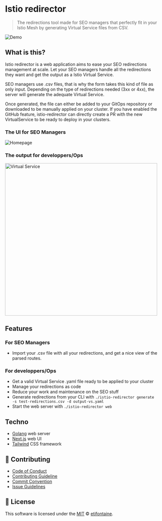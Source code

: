 # Istio redirector

> The redirections tool made for SEO managers that perfectly fit in your Istio Mesh by generating Virtual Service files from CSV.

![Demo](https://github.com/etifontaine/istio-redirector/blob/main/.github/images/istio-redirector.gif?raw=true)

## What is this?

Istio redirector is a web application aims to ease your SEO redirections management at scale. Let your SEO managers handle all the redirections they want and get the output as a Istio Virtual Service.

SEO managers use .csv files, that is why the form takes this kind of file as only input. Depending on the type of redirections needed (3xx or 4xx), the server will generate the adequate Virtual Service.

Once generated, the file can either be added to your GitOps repository or downloaded to be manually applied on your cluster. If you have enabled the GitHub feature, istio-redirector can directly create a PR with the new VirtualService to be ready to deploy in your clusters.

### The UI for SEO Managers

![Homepage](https://github.com/etifontaine/istio-redirector/blob/main/.github/images/homepage.png?raw=true)


### The output for developpers/Ops

<img src="https://github.com/etifontaine/istio-redirector/blob/main/.github/images/virtualservice.png?raw=true" alt="Virtual Service" height="500"/>

## Features

### For SEO Managers

* Import your .csv file with all your redirections, and get a nice view of the parsed routes.

### For developpers/Ops

* Get a valid Virtual Service .yaml file ready to be applied to your cluster
* Manage your redirections as code
* Reduce your work and maintenance on the SEO stuff
* Generate redirections from your CLI with `./istio-redirector generate -s test-redirections.csv -d output-vs.yaml`
* Start the web server with `./istio-redirector web`

## Techno

- [Golang](https://golang.org/) web server
- [Next.js](https://nextjs.org/) web UI
- [Tailwind](https://tailwindcss.com/) CSS framework

## 💬 Contributing

* [Code of Conduct](https://github.com/etifontaine/istio-redirector/blob/main/CODE_OF_CONDUCT.md)
* [Contributing Guideline](https://github.com/etifontaine/istio-redirector/blob/main/CONTRIBUTING.md)
* [Commit Convention](https://github.com/etifontaine/istio-redirector/blob/main/.github/docs/COMMIT_MESSAGE_CONVENTION.md)
* [Issue Guidelines](https://github.com/etifontaine/istio-redirector/tree/main/.github/ISSUE_TEMPLATE)



## 📜 License

This software is licensed under the [MIT](https://github.com/etifontaine/istio-redirector/blob/master/LICENSE) © [etifontaine](https://github.com/etifontaine).